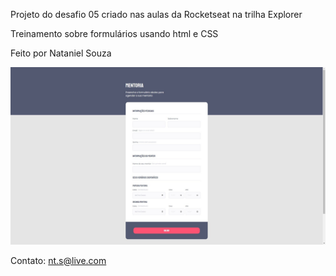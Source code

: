 Projeto do desafio 05 criado nas aulas da Rocketseat na trilha Explorer

Treinamento sobre formulários usando html e CSS

Feito por Nataniel Souza

![preview](images/preview.jpg)

Contato: nt.s@live.com
